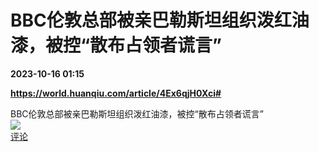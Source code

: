 # BBC伦敦总部被亲巴勒斯坦组织泼红油漆，被控“散布占领者谎言”

**2023-10-16 01:15**

**https://world.huanqiu.com/article/4Ex6qjH0Xci#**

BBC伦敦总部被亲巴勒斯坦组织泼红油漆，被控“散布占领者谎言”  
![](https://img3.chouti.com/CHOUTI_231015_C6A5876283D54A68AA1E99AAE0946098.jpg)  
[评论](https://m.chouti.com/link/40297917)